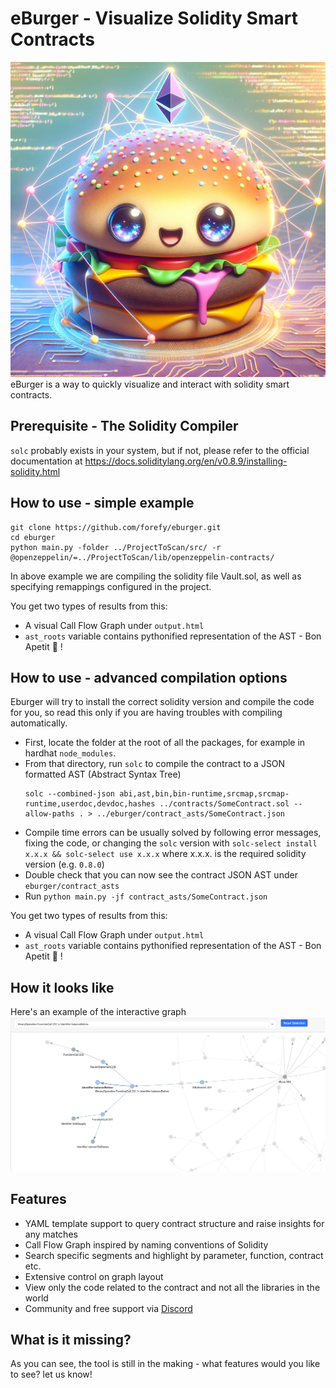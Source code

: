 # eBurger - Visualize Solidity Smart Contracts
![eBurger](static/eburger.png?raw=true "eBurger")
eBurger is a way to quickly visualize and interact with solidity smart contracts.

## Prerequisite - The Solidity Compiler
`solc` probably exists in your system, but if not, please refer to the official documentation at https://docs.soliditylang.org/en/v0.8.9/installing-solidity.html

## How to use - simple example
```
git clone https://github.com/forefy/eburger.git
cd eburger
python main.py -folder ../ProjectToScan/src/ -r @openzeppelin/=../ProjectToScan/lib/openzeppelin-contracts/
```
In above example we are compiling the solidity file Vault.sol, as well as specifying remappings configured in the project.

You get two types of results from this:
- A visual Call Flow Graph under `output.html`
- `ast_roots` variable contains pythonified representation of the AST - Bon Apetit 🍔 !

## How to use - advanced compilation options
Eburger will try to install the correct solidity version and compile the code for you, so read this only if you are having troubles with compiling automatically.
- First, locate the folder at the root of all the packages, for example in hardhat `node_modules`.
- From that directory, run `solc` to compile the contract to a JSON formatted AST (Abstract Syntax Tree)
    ```
    solc --combined-json abi,ast,bin,bin-runtime,srcmap,srcmap-runtime,userdoc,devdoc,hashes ../contracts/SomeContract.sol --allow-paths . > ../eburger/contract_asts/SomeContract.json
    ```
- Compile time errors can be usually solved by following error messages, fixing the code, or changing the `solc` version with `solc-select install x.x.x && solc-select use x.x.x` where x.x.x. is the required solidity version (e.g. `0.8.0`)
- Double check that you can now see the contract JSON AST under `eburger/contract_asts`
- Run `python main.py -jf contract_asts/SomeContract.json`

You get two types of results from this:
- A visual Call Flow Graph under `output.html`
- `ast_roots` variable contains pythonified representation of the AST - Bon Apetit 🍔 !

## How it looks like
Here's an example of the interactive graph
![eBurger](static/network_graph.png?raw=true "eBurger Network Graph")


## Features
- YAML template support to query contract structure and raise insights for any matches
- Call Flow Graph inspired by naming conventions of Solidity
- Search specific segments and highlight by parameter, function, contract etc.
- Extensive control on graph layout
- View only the code related to the contract and not all the libraries in the world
- Community and free support via [Discord](discord.gg/WaVMpBtxdB)


## What is it missing?
As you can see, the tool is still in the making - what features would you like to see? let us know!